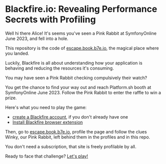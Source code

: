 # Blackfire.io: Revealing Performance Secrets with Profiling

Well hi there Alice! It's seems you've seen a Pink Rabbit at SymfonyOnline June 2023,
and fell into a hole.

This repository is the code of [escape.book.b7e.io](https://escape.book.b7e.io/),
the magical place where you landed.

Luckily, Blackfire is all about understanding how your application is behaving
and reducing the resources it's consuming.

You may have seen a Pink Rabbit checking compulsively their watch?

You get the chance to find your way out and reach Platform.sh booth at
SymfonyOnline June 2023. Follow the Pink Rabbit to enter the raffle to win a prize.

Here's what you need to play the game:
- [create a Blackfire account](https://blackfire.io/signup), if you don't already
  have one
- [Install Blackfire browser extension](https://blackfire.io/docs/integrations/browsers/index)

Then, go to [escape.book.b7e.io](https://escape.book.b7e.io/), profile the page
and follow the clues Winky, our Pink Rabbit, left behind them in the profiles and
in this repo.

You don't need a subscription, that site is freely profilable by all.

Ready to face that challenge? [Let's play!](https://escape.book.b7e.io/)
